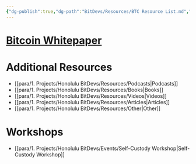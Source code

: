 ```yaml
---
{"dg-publish":true,"dg-path":"BitDevs/Resources/BTC Resource List.md","permalink":"/bit-devs/resources/btc-resource-list/","title":"Resources","tags":["bitdevs, bitcoin, resource"],"noteIcon":"3","created":"2023-04-15T13:55:40.185-10:00","updated":"2023-05-25T11:58:17.642-10:00"}
---
```



# [Bitcoin Whitepaper](https://bitcoin.org/bitcoin.pdf)

# Additional Resources
- [[para/1. Projects/Honolulu BitDevs/Resources/Podcasts\|Podcasts]]
- [[para/1. Projects/Honolulu BitDevs/Resources/Books\|Books]]
- [[para/1. Projects/Honolulu BitDevs/Resources/Videos\|Videos]]
- [[para/1. Projects/Honolulu BitDevs/Resources/Articles\|Articles]]
- [[para/1. Projects/Honolulu BitDevs/Resources/Other\|Other]]

# Workshops
- [[para/1. Projects/Honolulu BitDevs/Events/Self-Custody Workshop\|Self-Custody Workshop]]